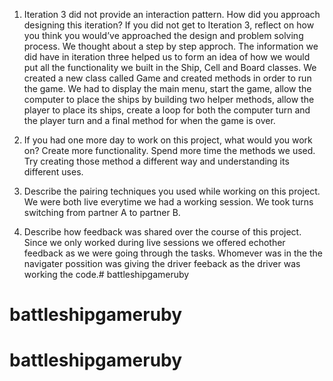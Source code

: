 1. Iteration 3 did not provide an interaction pattern. How did you approach designing this iteration? If you did not get to Iteration 3, reflect on how you think you would’ve approached the design and problem solving process.
    We thought about a step by step approch. The information we did have in iteration three helped us to form an idea of how we would put all the functionality we built in the Ship, Cell and Board classes. We created a new class called Game and created methods in order to run the game. We had to display the main menu, start the game, allow the computer to place the ships by building two helper methods, allow the player to place its ships, create a loop for both the computer turn and the player turn and a final method for when the game is over.

2. If you had one more day to work on this project, what would you work on?
    Create more functionality. Spend more time the methods we used. Try creating those method a different way and understanding its different uses.

3. Describe the pairing techniques you used while working on this project.
    We were both live everytime we had a working session. We took turns switching from partner A to partner B.

4. Describe how feedback was shared over the course of this project.
    Since we only worked during live sessions we offered echother feedback as we were going through the tasks. Whomever was in the the navigater possition was giving the driver feeback as the driver was working the code.# battleshipgameruby
# battleshipgameruby
# battleshipgameruby
